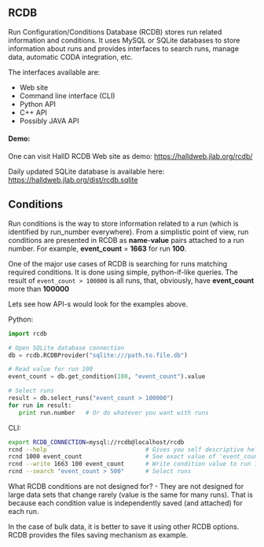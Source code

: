 ## RCDB

Run Configuration/Conditions Database (RCDB) stores run related information and conditions. It uses MySQL or SQLite databases to store information about runs and provides interfaces to search runs, manage data, automatic CODA integration, etc. 

The interfaces available are:
- Web site
- Command line interface (CLI)
- Python API
- C++ API
- Possibly JAVA API


#### Demo:

One can visit HallD RCDB Web site as demo:
https://halldweb.jlab.org/rcdb/

Daily updated SQLite database is available here:
https://halldweb.jlab.org/dist/rcdb.sqlite


## Conditions

Run conditions is the way to store information related to a run (which is identified by run_number everywhere).
From a simplistic point of view, run conditions are presented in RCDB as **name**-**value** pairs attached to a run number. For example, **event_count** = **1663** for run **100**.

One of the major use cases of RCDB is searching for runs matching required conditions. It is done using simple, python-if-like queries. The result of ```event_count > 100000``` is all runs, that, obviously, have **event_count** more than **100000**

Lets see how API-s would look for the examples above.

Python:
```python
import rcdb

# Open SQLite database connection
db = rcdb.RCDBProvider("sqlite:///path.to.file.db")

# Read value for run 100
event_count = db.get_condition(100, "event_count").value

# Select runs 
result = db.select_runs("event_count > 100000")
for run in result:
   print run.number   # Or do whatever you want with runs
```

CLI:

```bash
export RCDB_CONNECTION=mysql://rcdb@localhost/rcdb
rcnd --help                            # Gives you self descriptive help
rcnd 1000 event_count                  # See exact value of 'event_count' for run 1000
rcnd --write 1663 100 event_count      # Write condition value to run 100
rcnd --search "event_count > 500"      # Select runs 

```


What RCDB conditions are not designed for? - They are not designed for large data sets that change rarely (value is the same for many runs).
That is because each condition value is independently saved (and attached) for each run.

In the case of bulk data, it is better to save it using other RCDB options. RCDB provides the files saving mechanism as example.